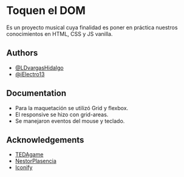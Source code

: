 
# Toquen el DOM

Es un proyecto musical cuya finalidad es poner en práctica nuestros conocimientos en HTML, CSS y JS vanilla.



## Authors

- [@LDvargasHidalgo](https://www.github.com/LDvargasHidalgo)
- [@iElectro13](https://github.com/iElectro13)

## Documentation

- Para la maquetación se utilizó Grid y flexbox.
- El responsive se hizo con grid-areas.
- Se manejaron eventos del mouse y teclado.
## Acknowledgements

 - [TEDAgame](https://freesound.org/people/TEDAgame/)
 - [NestorPlasencia](https://github.com/NestorPlasencia/Xilofono)
 - [Iconify](https://iconify.design/)
